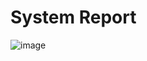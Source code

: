 # System Report
![image](https://github.com/PiotrLehmann/Bash/assets/75128090/b2ec5be9-3ffa-4148-8e2c-1c87d226fb1a)
